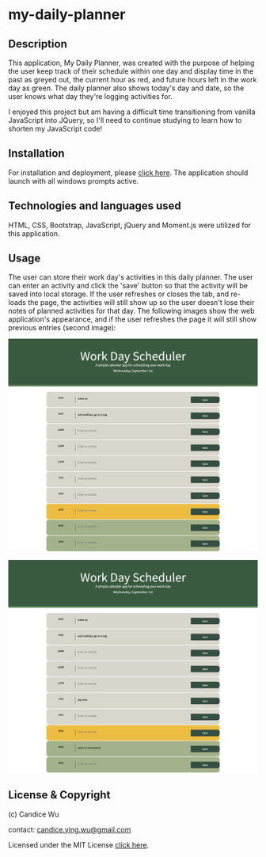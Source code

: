 # my-daily-planner

## Description
This application, My Daily Planner, was created with the purpose of helping the user keep track of their schedule within one day and display time in the past as greyed out, the current hour as red, and future hours left in the work day as green. The daily planner also shows today's day and date, so the user knows what day they're logging activities for.

I enjoyed this project but am having a difficult time transitioning from vanilla JavaScript into JQuery, so I'll need to continue studying to learn how to shorten my JavaScript code!

## Installation
For installation and deployment, please [click here](https://candiceywu.github.io/my-daily-planner/). The application should launch with all windows prompts active. 

## Technologies and languages used
HTML, CSS, Bootstrap, JavaScript, jQuery and Moment.js were utilized for this application.

## Usage
The user can store their work day's activities in this daily planner. The user can enter an activity and click the 'save' button so that the activity will be saved into local storage. If the user refreshes or closes the tab, and re-loads the page, the activities will still show up so the user doesn't lose their notes of planned activities for that day. The following images show the web application's appearance, and if the user refreshes the page it will still show previous entries (second image):

![Candice Wu's Daily Planner application includes a workday range of 8AM to 5PM with a text area that users can enter their activities in.](assets/screencapture.png)

![The save button next to the text box will save the user's entries and display again if the page is closed/refreshed and opened again.](assets/screencapture2.png)

## License & Copyright

(c) Candice Wu 

contact: candice.ying.wu@gmail.com 

Licensed under the MIT License [click here](license).